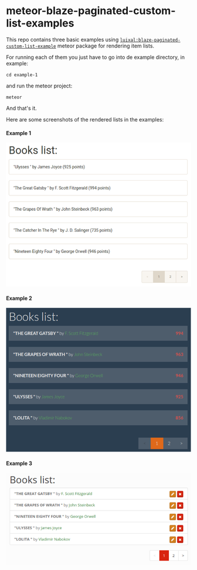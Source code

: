 # meteor-blaze-paginated-custom-list-examples
This repo contains three basic examples using [`luixal:blaze-paginated-custom-list-example`](https://github.com/luixal/meteor-blaze-paginated-custom-list) meteor package for rendering item lists.

For running each of them you just have to go into de example directory, in example:

    cd example-1

and run the meteor project:

    meteor

And that's it.

Here are some screenshots of the rendered lists in the examples:

#### Example 1
![example_1_screenshot](https://github.com/luixal/meteor-blaze-paginated-custom-list-example/raw/master/screenshots/example_1.png)

#### Example 2
![example_2_screenshot](https://github.com/luixal/meteor-blaze-paginated-custom-list-example/raw/master/screenshots/example_2.png)

#### Example 3
![example_3_screenshot](https://github.com/luixal/meteor-blaze-paginated-custom-list-example/raw/master/screenshots/example_3.png)

